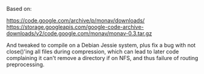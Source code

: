 Based on:

https://code.google.com/archive/p/monav/downloads/
https://storage.googleapis.com/google-code-archive-downloads/v2/code.google.com/monav/monav-0.3.tar.gz

And tweaked to compile on a Debian Jessie system, plus fix a bug with
not close()'ing all files during compression, which can lead to later
code complaining it can't remove a directory if on NFS, and thus failure
of routing preprocessing.
